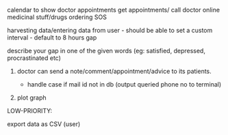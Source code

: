 calendar to show doctor appointments
	get appointments/ call doctor
online medicinal stuff/drugs ordering
SOS

harvesting data/entering data from user
	- should be able to set a custom interval
	- default to 8 hours gap

describe your gap in one of the given words (eg: satisfied, depressed, procrastinated etc)

1. doctor can send a note/comment/appointment/advice to its patients.
	- handle case if mail id not in db (output queried phone no to terminal)

2. plot graph 


LOW-PRIORITY:

export data as CSV (user)
